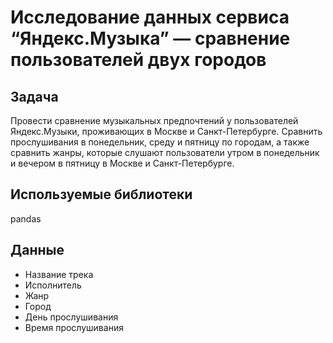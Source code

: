 # Исследование данных сервиса “Яндекс.Музыка” — сравнение пользователей двух городов


## Задача
Провести сравнение музыкальных предпочтений у пользователей Яндекс.Музыки, проживающих в Москве и Санкт-Петербурге. Сравнить прослушивания в понедельник, среду и пятницу по городам, а также сравнить жанры, которые слушают пользователи утром в понедельник и вечером в пятницу в Москве и Санкт-Петербурге.

## Используемые библиотеки
pandas

## Данные
- Название трека
- Исполнитель
- Жанр
- Город
- День прослушивания
- Время прослушивания
